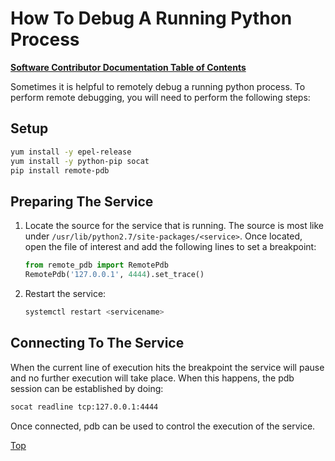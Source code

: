 # How To Debug A Running Python Process

[**Software Contributor Documentation Table of Contents**](cd_TOC.md)

Sometimes it is helpful to remotely debug a running python process. To perform remote debugging, you will need to perform the following steps:

## Setup

```bash
yum install -y epel-release
yum install -y python-pip socat
pip install remote-pdb
```

## Preparing The Service

1. Locate the source for the service that is running. The source is most like under `/usr/lib/python2.7/site-packages/<service>`. Once located, open the file of interest and add the following lines to set a breakpoint:

   ```python
   from remote_pdb import RemotePdb
   RemotePdb('127.0.0.1', 4444).set_trace()
   ```

1. Restart the service:

   ```bash
   systemctl restart <servicename>
   ```

## Connecting To The Service

When the current line of execution hits the breakpoint the service will pause and no further execution will take place. When this happens, the pdb session can be established by doing:

```bash
socat readline tcp:127.0.0.1:4444
```

Once connected, pdb can be used to control the execution of the service.

[Top](#how-to-debug-a-running-python-process)
